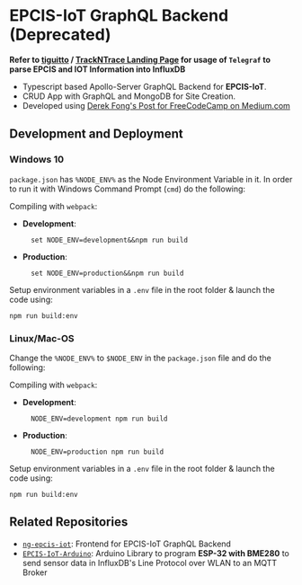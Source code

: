 # EPCIS-IoT GraphQL Backend (Deprecated)

**Refer to [tiguitto](https://github.com/nimble-platform/tiguitto) / [TrackNTrace Landing Page](https://github.com/iotfablab/TrackNTrace) for usage of `Telegraf` to parse EPCIS and IOT Information into InfluxDB**

* Typescript based Apollo-Server GraphQL Backend for __EPCIS-IoT__.
* CRUD App with GraphQL and MongoDB for Site Creation.
* Developed using [Derek Fong's Post for FreeCodeCamp on Medium.com](https://medium.com/free-code-camp/build-an-apollo-graphql-server-with-typescript-and-webpack-hot-module-replacement-hmr-3c339d05184f)


## Development and Deployment

### Windows 10
`package.json` has `%NODE_ENV%` as the Node Environment Variable in it. In order to run it with Windows Command Prompt (`cmd`) do the following:

Compiling with `webpack`:

* __Development__:

        set NODE_ENV=development&&npm run build

* __Production__:

        set NODE_ENV=production&&npm run build

Setup environment variables in a `.env` file in the root folder & launch the code using:

    npm run build:env

### Linux/Mac-OS
Change the `%NODE_ENV%` to `$NODE_ENV` in the `package.json` file and do the following:

Compiling with `webpack`:

* __Development__:

        NODE_ENV=development npm run build

* __Production__:

        NODE_ENV=production npm run build

Setup environment variables in a `.env` file in the root folder & launch the code using:

    npm run build:env


## Related Repositories

* [`ng-epcis-iot`](https://github.com/shantanoo-desai/ng-epcis-iot): Frontend for EPCIS-IoT GraphQL Backend
* [`EPCIS-IoT-Arduino`](https://github.com/iotfablab/EPCIS-IoT-Arduino): Arduino Library to program __ESP-32 with BME280__ to send sensor data in InfluxDB's Line Protocol over
  WLAN to an MQTT Broker